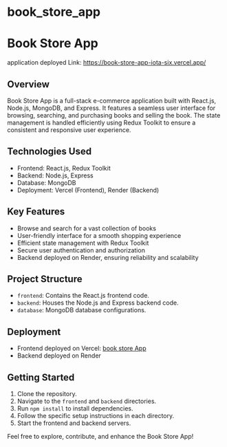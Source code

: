 ﻿# book_store_app
# Book Store App
application deployed Link: https://book-store-app-iota-six.vercel.app/
## Overview
Book Store App is a full-stack e-commerce application built with React.js, Node.js, MongoDB, and Express. It features a seamless user interface for browsing, searching, and purchasing books and selling the book. The state management is handled efficiently using Redux Toolkit to ensure a consistent and responsive user experience.

## Technologies Used
- Frontend: React.js, Redux Toolkit
- Backend: Node.js, Express
- Database: MongoDB
- Deployment: Vercel (Frontend), Render (Backend)

## Key Features
- Browse and search for a vast collection of books
- User-friendly interface for a smooth shopping experience
- Efficient state management with Redux Toolkit
- Secure user authentication and authorization
- Backend deployed on Render, ensuring reliability and scalability

## Project Structure
- `frontend`: Contains the React.js frontend code.
- `backend`: Houses the Node.js and Express backend code.
- `database`: MongoDB database configurations.

## Deployment
- Frontend deployed on Vercel: [book store App](https://book-store-app-iota-six.vercel.app/)
- Backend deployed on Render
## Getting Started
1. Clone the repository.
2. Navigate to the `frontend` and `backend` directories.
3. Run `npm install` to install dependencies.
4. Follow the specific setup instructions in each directory.
5. Start the frontend and backend servers.

Feel free to explore, contribute, and enhance the Book Store App!


 

